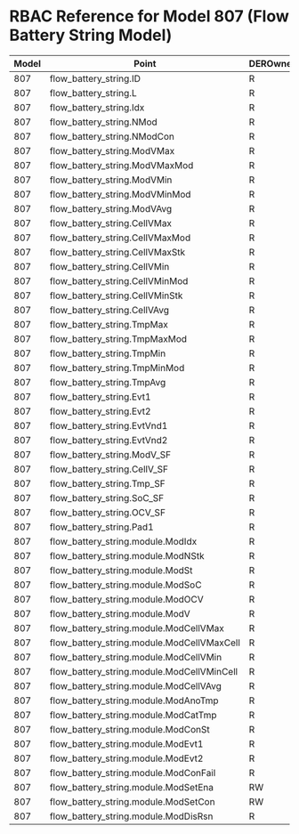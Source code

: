 # RBAC Reference for Model 807 (Flow Battery String Model)

| Model | Point | DEROwnerSunSpec | DERInstallerSunSpec | DERVendorSunSpec | ServiceProviderSunSpec | GridOperatorSunSpec |
|-------|-------|------------------|---------------------|------------------|------------------------|---------------------|
| 807 | flow_battery_string.ID | R | R | R | R | R |
| 807 | flow_battery_string.L | R | R | R | R | R |
| 807 | flow_battery_string.Idx | R | R | R | R | R |
| 807 | flow_battery_string.NMod | R | R | R | R | R |
| 807 | flow_battery_string.NModCon | R | R | R | R | R |
| 807 | flow_battery_string.ModVMax | R | R | R | R | R |
| 807 | flow_battery_string.ModVMaxMod | R | R | R | R | R |
| 807 | flow_battery_string.ModVMin | R | R | R | R | R |
| 807 | flow_battery_string.ModVMinMod | R | R | R | R | R |
| 807 | flow_battery_string.ModVAvg | R | R | R | R | R |
| 807 | flow_battery_string.CellVMax | R | R | R | R | R |
| 807 | flow_battery_string.CellVMaxMod | R | R | R | R | R |
| 807 | flow_battery_string.CellVMaxStk | R | R | R | R | R |
| 807 | flow_battery_string.CellVMin | R | R | R | R | R |
| 807 | flow_battery_string.CellVMinMod | R | R | R | R | R |
| 807 | flow_battery_string.CellVMinStk | R | R | R | R | R |
| 807 | flow_battery_string.CellVAvg | R | R | R | R | R |
| 807 | flow_battery_string.TmpMax | R | R | R | R | R |
| 807 | flow_battery_string.TmpMaxMod | R | R | R | R | R |
| 807 | flow_battery_string.TmpMin | R | R | R | R | R |
| 807 | flow_battery_string.TmpMinMod | R | R | R | R | R |
| 807 | flow_battery_string.TmpAvg | R | R | R | R | R |
| 807 | flow_battery_string.Evt1 | R | R | R | R | R |
| 807 | flow_battery_string.Evt2 | R | R | R | R | R |
| 807 | flow_battery_string.EvtVnd1 | R | R | R | R | R |
| 807 | flow_battery_string.EvtVnd2 | R | R | R | R | R |
| 807 | flow_battery_string.ModV_SF | R | R | R | R | R |
| 807 | flow_battery_string.CellV_SF | R | R | R | R | R |
| 807 | flow_battery_string.Tmp_SF | R | R | R | R | R |
| 807 | flow_battery_string.SoC_SF | R | R | R | R | R |
| 807 | flow_battery_string.OCV_SF | R | R | R | R | R |
| 807 | flow_battery_string.Pad1 | R | R | R | R | R |
| 807 | flow_battery_string.module.ModIdx | R | R | R | R | R |
| 807 | flow_battery_string.module.ModNStk | R | R | R | R | R |
| 807 | flow_battery_string.module.ModSt | R | R | R | R | R |
| 807 | flow_battery_string.module.ModSoC | R | R | R | R | R |
| 807 | flow_battery_string.module.ModOCV | R | R | R | R | R |
| 807 | flow_battery_string.module.ModV | R | R | R | R | R |
| 807 | flow_battery_string.module.ModCellVMax | R | R | R | R | R |
| 807 | flow_battery_string.module.ModCellVMaxCell | R | R | R | R | R |
| 807 | flow_battery_string.module.ModCellVMin | R | R | R | R | R |
| 807 | flow_battery_string.module.ModCellVMinCell | R | R | R | R | R |
| 807 | flow_battery_string.module.ModCellVAvg | R | R | R | R | R |
| 807 | flow_battery_string.module.ModAnoTmp | R | R | R | R | R |
| 807 | flow_battery_string.module.ModCatTmp | R | R | R | R | R |
| 807 | flow_battery_string.module.ModConSt | R | R | R | R | R |
| 807 | flow_battery_string.module.ModEvt1 | R | R | R | R | R |
| 807 | flow_battery_string.module.ModEvt2 | R | R | R | R | R |
| 807 | flow_battery_string.module.ModConFail | R | R | R | R | R |
| 807 | flow_battery_string.module.ModSetEna | RW | RW | RW | RW | RW |
| 807 | flow_battery_string.module.ModSetCon | RW | RW | RW | RW | RW |
| 807 | flow_battery_string.module.ModDisRsn | R | R | R | R | R |

